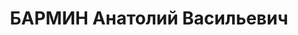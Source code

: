 ---
title: БАРМИН Анатолий Васильевич
description: 'Род. в 1902, Балахнинский уезд, дер. Растяпино, русский. Проживал: г.
  Иваново. Зав. отделом высшей и средней школы обкома ВКП(б) Ивановской промышленной
  области

  Арестован 24.07.1937. Обв. по ст. 58-7, 19-58-8, 58-11. Приговор: ВК ВС СССР, 22.11.1937
  – ВМН. Расстрелян 23.11.1937, Иваново'
---